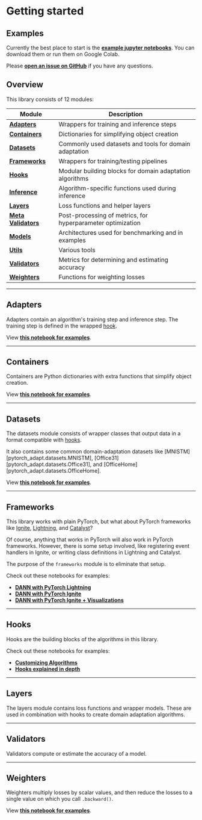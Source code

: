 # Getting started

## Examples

Currently the best place to start is the **[example jupyter notebooks](https://github.com/KevinMusgrave/pytorch-adapt/tree/main/examples)**. You can download them or run them on Google Colab.

Please **[open an issue on GitHub](https://github.com/KevinMusgrave/pytorch-adapt/issues)** if you have any questions.


## Overview
This library consists of 12 modules:

| Module | Description |
| --- | --- |
| [**Adapters**](docs/adapters/index.md) | Wrappers for training and inference steps
| [**Containers**](docs/containers/index.md) | Dictionaries for simplifying object creation
| [**Datasets**](docs/datasets/index.md) | Commonly used datasets and tools for domain adaptation
| [**Frameworks**](docs/frameworks/index.md) | Wrappers for training/testing pipelines
| [**Hooks**](docs/hooks/index.md) | Modular building blocks for domain adaptation algorithms
| [**Inference**](docs/inference/index.md) | Algorithm-specific functions used during inference
| [**Layers**](docs/layers/index.md) | Loss functions and helper layers
| [**Meta Validators**](docs/meta_validators/index.md) | Post-processing of metrics, for hyperparameter optimization
| [**Models**](docs/models/index.md) | Architectures used for benchmarking and in examples
| [**Utils**](docs/utils/index.md) | Various tools
| [**Validators**](docs/validators/index.md) | Metrics for determining and estimating accuracy
| [**Weighters**](docs/weighters/index.md) | Functions for weighting losses


---

## Adapters

Adapters contain an algorithm's training step and inference step. The training step is defined in the wrapped [hook](#hooks). 

View **[this notebook for examples](https://github.com/KevinMusgrave/pytorch-adapt/tree/main/examples/in_depth/Adapters.ipynb)**.

---

## Containers

Containers are Python dictionaries with extra functions that simplify object creation. 

View **[this notebook for examples](https://github.com/KevinMusgrave/pytorch-adapt/tree/main/examples/in_depth/Containers.ipynb)**.

---

## Datasets

The datasets module consists of wrapper classes that output data in a format compatible with [hooks](#hooks).

It also contains some common domain-adaptation datasets like [MNISTM][pytorch_adapt.datasets.MNISTM], [Office31][pytorch_adapt.datasets.Office31], and [OfficeHome][pytorch_adapt.datasets.OfficeHome].

View **[this notebook for examples](https://github.com/KevinMusgrave/pytorch-adapt/tree/main/examples/in_depth/Datasets.ipynb)**.

---

## Frameworks

This library works with plain PyTorch, but what about PyTorch frameworks like [Ignite](https://github.com/pytorch/ignite), [Lightning](https://github.com/PyTorchLightning/pytorch-lightning), and [Catalyst](https://github.com/catalyst-team/catalyst)?

Of course, anything that works in PyTorch will also work in PyTorch frameworks. However, there is some setup involved, like registering event handlers in Ignite, or writing class definitions in Lightning and Catalyst.

The purpose of the ```frameworks``` module is to eliminate that setup.

Check out these notebooks for examples:

- **[DANN with PyTorch Lightning](https://github.com/KevinMusgrave/pytorch-adapt/blob/main/examples/getting_started/DANNLightning.ipynb)**
- **[DANN with PyTorch Ignite](https://github.com/KevinMusgrave/pytorch-adapt/tree/main/examples/getting_started/DANNIgnite.ipynb)**
- **[DANN with PyTorch Ignite + Visualizations](https://github.com/KevinMusgrave/pytorch-adapt/tree/main/examples/getting_started/DANNIgniteWithViz.ipynb)**

---

## Hooks

Hooks are the building blocks of the algorithms in this library.

Check out these notebooks for examples:

- **[Customizing Algorithms](https://github.com/KevinMusgrave/pytorch-adapt/tree/main/examples/getting_started/CustomizingAlgorithms.ipynb)**
- **[Hooks explained in depth](https://github.com/KevinMusgrave/pytorch-adapt/tree/main/examples/in_depth/Hooks.ipynb)**

---

## Layers

The layers module contains loss functions and wrapper models. These are used in combination with hooks to create domain adaptation algorithms.

---

## Validators

Validators compute or estimate the accuracy of a model.

---

## Weighters

Weighters multiply losses by scalar values, and then reduce the losses to a single value on which you call ```.backward()```.

View **[this notebook for examples](https://github.com/KevinMusgrave/pytorch-adapt/tree/main/examples/in_depth/Weighters.ipynb)**.